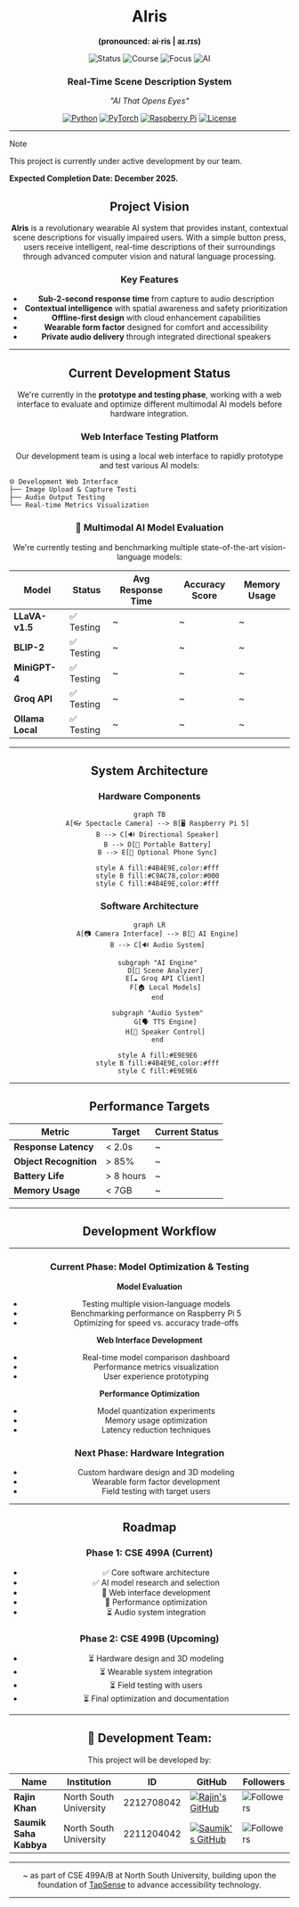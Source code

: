 <div align="center">

# AIris 
**(pronounced: ai·ris | aɪ.rɪs)**

![Status](https://img.shields.io/badge/Status-Development%20Phase-blue?style=for-the-badge&logo=target) ![Course](https://img.shields.io/badge/Course-CSE%20499A/B-orange?style=for-the-badge&logo=graduation-cap) ![Focus](https://img.shields.io/badge/Focus-Accessibility%20Technology-green?style=for-the-badge&logo=eye) ![AI](https://img.shields.io/badge/AI-Multimodal%20Vision-purple?style=for-the-badge&logo=brain)

### Real-Time Scene Description System
*"AI That Opens Eyes"*

[![Python](https://img.shields.io/badge/Python-3.11+-3776AB?style=flat&logo=python&logoColor=white)](https://python.org) [![PyTorch](https://img.shields.io/badge/PyTorch-2.0+-EE4C2C?style=flat&logo=pytorch&logoColor=white)](https://pytorch.org) [![Raspberry Pi](https://img.shields.io/badge/Raspberry%20Pi-5-A22846?style=flat&logo=raspberry-pi&logoColor=white)](https://raspberrypi.org) [![License](https://img.shields.io/badge/License-MIT-brightgreen?style=flat)](LICENSE)

---

</div>

> [!NOTE]
> This project is currently under active development by our team.
>
> **Expected Completion Date: December 2025.**

<div align="center">

## **Project Vision**

**AIris** is a revolutionary wearable AI system that provides instant, contextual scene descriptions for visually impaired users. With a simple button press, users receive intelligent, real-time descriptions of their surroundings through advanced computer vision and natural language processing.

### **Key Features**
- **Sub-2-second response time** from capture to audio description
- **Contextual intelligence** with spatial awareness and safety prioritization  
- **Offline-first design** with cloud enhancement capabilities
- **Wearable form factor** designed for comfort and accessibility
- **Private audio delivery** through integrated directional speakers

---

## **Current Development Status**

We're currently in the **prototype and testing phase**, working with a web interface to evaluate and optimize different multimodal AI models before hardware integration.

### **Web Interface Testing Platform**

Our development team is using a local web interface to rapidly prototype and test various AI models:

</div>

```
🌐 Development Web Interface
├── Image Upload & Capture Testi
├── Audio Output Testing
└── Real-time Metrics Visualization
```

<div align="center">

### 🧠 **Multimodal AI Model Evaluation**

We're currently testing and benchmarking multiple state-of-the-art vision-language models:

| Model | Status | Avg Response Time | Accuracy Score | Memory Usage |
|-------|---------|------------------|----------------|--------------|
| **LLaVA-v1.5** | ✅ Testing | ~ | ~ | ~ |
| **BLIP-2** | ✅ Testing | ~ | ~ | ~ |
| **MiniGPT-4** | ✅ Testing | ~ | ~ | ~ |
| **Groq API** | ✅ Testing | ~ | ~ | ~ |
| **Ollama Local** | ✅ Testing | ~ | ~ | ~ |

---

## **System Architecture**

### **Hardware Components**
```mermaid
graph TB
    A[👓 Spectacle Camera] --> B[🖥️ Raspberry Pi 5]
    B --> C[🔊 Directional Speaker]
    B --> D[🔋 Portable Battery]
    B --> E[📱 Optional Phone Sync]
    
    style A fill:#4B4E9E,color:#fff
    style B fill:#C9AC78,color:#000
    style C fill:#4B4E9E,color:#fff
```

### **Software Architecture**
```mermaid
graph LR
    A[📷 Camera Interface] --> B[🧠 AI Engine]
    B --> C[🔊 Audio System]
    
    subgraph "AI Engine"
        D[🎯 Scene Analyzer]
        E[☁️ Groq API Client]
        F[🏠 Local Models]
    end
    
    subgraph "Audio System"
        G[🗣️ TTS Engine]
        H[🎵 Speaker Control]
    end
    
    style A fill:#E9E9E6
    style B fill:#4B4E9E,color:#fff
    style C fill:#E9E9E6
```

---

## **Performance Targets**

| Metric | Target | Current Status |
|--------|---------|---------------|
| **Response Latency** | < 2.0s | ~ |
| **Object Recognition** | > 85% | ~ |
| **Battery Life** | > 8 hours | ~ |
| **Memory Usage** | < 7GB | ~ |

---

## **Development Workflow**

---

### **Current Phase: Model Optimization & Testing**

**Model Evaluation**
- Testing multiple vision-language models
- Benchmarking performance on Raspberry Pi 5
- Optimizing for speed vs. accuracy trade-offs

**Web Interface Development**
- Real-time model comparison dashboard
- Performance metrics visualization
- User experience prototyping

**Performance Optimization**
- Model quantization experiments
- Memory usage optimization
- Latency reduction techniques

### **Next Phase: Hardware Integration**

- Custom hardware design and 3D modeling
- Wearable form factor development
- Field testing with target users

---

## **Roadmap**

### **Phase 1: CSE 499A (Current)**
- ✅ Core software architecture
- ✅ AI model research and selection
- 🔄 Web interface development
- 🔄 Performance optimization
- ⏳ Audio system integration

### **Phase 2: CSE 499B (Upcoming)**
- ⏳ Hardware design and 3D modeling
- ⏳ Wearable system integration
- ⏳ Field testing with users
- ⏳ Final optimization and documentation

---

## **👥 Development Team:**
This project will be developed by:

| Name                      | Institution             | ID | GitHub | Followers |
|---------------------------|-------------------------|--  |--------|------|
| **Rajin Khan**            | North South University | 2212708042 | [![Rajin's GitHub](https://img.shields.io/badge/-rajin--khan-181717?style=for-the-badge&logo=github&logoColor=white)](https://github.com/rajin-khan) | ![Followers](https://img.shields.io/github/followers/rajin-khan?label=Follow&style=social) |
| **Saumik Saha Kabbya**    | North South University | 2211204042 | [![Saumik's GitHub](https://img.shields.io/badge/-Kabbya04-181717?style=for-the-badge&logo=github&logoColor=white)](https://github.com/Kabbya04) | ![Followers](https://img.shields.io/github/followers/Kabbya04?label=Follow&style=social) |

---

~ as part of CSE 499A/B at North South University, building upon the foundation of [TapSense](https://github.com/rajin-khan/TapSense) to advance accessibility technology.

---

</div>